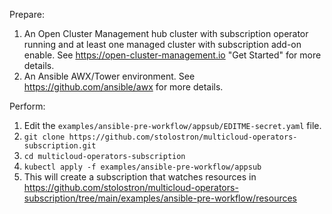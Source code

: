 Prepare:
1. An Open Cluster Management hub cluster with subscription operator running and at least one managed cluster with subscription add-on enable. See https://open-cluster-management.io "Get Started" for more details.
2. An Ansible AWX/Tower environment. See https://github.com/ansible/awx for more details.

Perform:
1. Edit the `examples/ansible-pre-workflow/appsub/EDITME-secret.yaml` file.
2. `git clone https://github.com/stolostron/multicloud-operators-subscription.git`
3. `cd multicloud-operators-subscription`
4. `kubectl apply -f examples/ansible-pre-workflow/appsub`
5. This will create a subscription that watches resources in
https://github.com/stolostron/multicloud-operators-subscription/tree/main/examples/ansible-pre-workflow/resources
